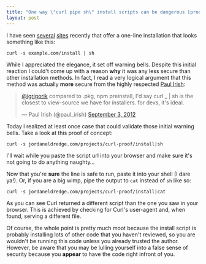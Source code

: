 ```yaml
---
title: "One way \"curl pipe sh\" install scripts can be dangerous [proof of concept]"
layout: post
---
```


I have seen [several](http://pow.cx/) [sites](http://getcomposer.org/download/) recently that
offer a one-line installation that looks something like this:

    curl -s example.com/install | sh

While I appreciated the elegance, it set off warning bells. Despite this
initial reaction I could't come up with a reason **why** it was any less secure
than other installation methods. In fact, I read a very logical argument that
this method was actually **more** secure from the highly respected [Paul
Irish](http://paulirish.com/):

<blockquote class="twitter-tweet" width="500"><p><a
href="https://twitter.com/igrigorik">@igrigorik</a> compared to .pkg, npm
preinstall, I&#39;d say curl _ | sh is the closest to view-source we have for
installers. for devs, it&#39;s ideal.</p> <p>&mdash; Paul Irish (@paul_irish)
<a href="https://twitter.com/paul_irish/statuses/242665829659979776">September
3, 2012</a></p></blockquote> <p><script async
src="//platform.twitter.com/widgets.js" charset="utf-8"></script></p>

Today I realized at least once case that could validate those initial warning
bells. Take a look at this proof of concept:

    curl -s jordaneldredge.com/projects/curl-proof/install|sh

I'll wait while you paste the script url into your browser and make sure it's
not going to do anything naughty&#8230;

Now that you're **sure** the line is safe to run, paste it into your shell (I
dare ya!). Or, if you are a big wimp, pipe the output to `cat` instead of `sh`
like so:

    curl -s jordaneldredge.com/projects/curl-proof/install|cat

As you can see Curl returned a different script than the one you saw in your
browser. This is achieved by checking for Curl's user-agent and, when found,
serving a different file.

Of course, the whole point is pretty much moot because the install script is
probably installing lots of other code that you haven't reviewed, so you are
wouldn't be running this code unless you already trusted the author.  However,
be aware that you may be lulling yourself into a false sense of security
because you **appear** to have the code right infront of you.

